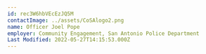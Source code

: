 ```yaml
---
id: rec3W6hbVEcEzJQ5M
contactImage: ../assets/CoSAlogo2.png
name: Officer Joel Pope
employer: Community Engagement, San Antonio Police Department
Last Modified: 2022-05-27T14:15:53.000Z
---
```

